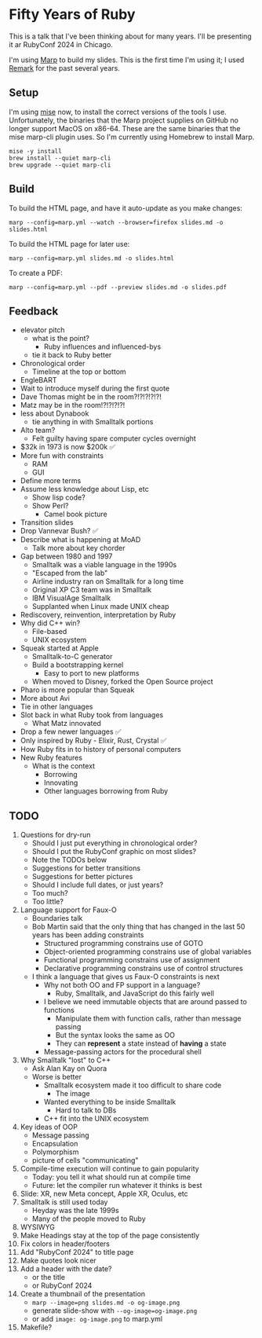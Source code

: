 # Fifty Years of Ruby

This is a talk that I've been thinking about for many years.
I'll be presenting it ar RubyConf 2024 in Chicago.

I'm using [Marp](https://marp.app) to build my slides.
This is the first time I'm using it; I used [Remark](https://remarkjs.com) for the past several years.

## Setup

I'm using [mise](https://mise.jdx.dev) now, to install the correct versions of the tools I use.
Unfortunately, the binaries that the Marp project supplies on GitHub no longer support MacOS on x86-64.
These are the same binaries that the mise marp-cli plugin uses.
So I'm currently using Homebrew to install Marp.

~~~ shell
mise -y install
brew install --quiet marp-cli
brew upgrade --quiet marp-cli
~~~

## Build

To build the HTML page, and have it auto-update as you make changes:

~~~ shell
marp --config=marp.yml --watch --browser=firefox slides.md -o slides.html
~~~

To build the HTML page for later use:

~~~ shell
marp --config=marp.yml slides.md -o slides.html
~~~

To create a PDF:

~~~ shell
marp --config=marp.yml --pdf --preview slides.md -o slides.pdf
~~~


## Feedback

- elevator pitch
    - what is the point?
        - Ruby influences and influenced-bys
    - tie it back to Ruby better
- Chronological order
    - Timeline at the top or bottom
- EngleBART
- Wait to introduce myself during the first quote
- Dave Thomas might be in the room?!?!?!?!?!
- Matz may be in the room!?!?!?!?!
- less about Dynabook
    - tie anything in with Smalltalk portions
- Alto team?
    - Felt guilty having spare computer cycles overnight
- $32k in 1973 is now $200k ✅
- More fun with constraints
    - RAM
    - GUI
- Define more terms
- Assume less knowledge about Lisp, etc
    - Show lisp code?
    - Show Perl?
        - Camel book picture
- Transition slides
- Drop Vannevar Bush? ✅
- Describe what is happening at MoAD
    - Talk more about key chorder
- Gap between 1980 and 1997
    - Smalltalk was a viable language in the 1990s
    - "Escaped from the lab"
    - Airline industry ran on Smalltalk for a long time
    - Original XP C3 team was in Smalltalk
    - IBM VisualAge Smalltalk
    - Supplanted when Linux made UNIX cheap
- Rediscovery, reinvention, interpretation by Ruby
- Why did C++ win?
    - File-based
    - UNIX ecosystem
- Squeak started at Apple
    - Smalltalk-to-C generator
    - Build a bootstrapping kernel
        - Easy to port to new platforms
    - When moved to Disney, forked the Open Source project
- Pharo is more popular than Squeak
- More about Avi
- Tie in other languages
- Slot back in what Ruby took from languages
    - What Matz innovated
- Drop a few newer languages ✅
- Only inspired by Ruby - Elixir, Rust, Crystal ✅
- How Ruby fits in to history of personal computers
- New Ruby features
    - What is the context
        - Borrowing
        - Innovating
        - Other languages borrowing from Ruby

## TODO

1. Questions for dry-run
    - Should I just put everything in chronological order?
    - Should I put the RubyConf graphic on most slides?
    - Note the TODOs below
    - Suggestions for better transitions
    - Suggestions for better pictures
    - Should I include full dates, or just years?
    - Too much?
    - Too little?
2. Language support for Faux-O
    - Boundaries talk
    - Bob Martin said that the only thing that has changed in the last 50 years has been adding constraints
        - Structured programming constrains use of GOTO
        - Object-oriented programming constrains use of global variables
        - Functional programming constrains use of assignment
        - Declarative programming constrains use of control structures
    - I think a language that gives us Faux-O constraints is next
        - Why not both OO and FP support in a language?
            - Ruby, Smalltalk, and JavaScript do this fairly well
        - I believe we need immutable objects that are around passed to functions
            - Manipulate them with function calls, rather than message passing
            - But the syntax looks the same as OO
            - They can **represent** a state instead of **having** a state
        - Message-passing actors for the procedural shell
3. Why Smalltalk "lost" to C++
    - Ask Alan Kay on Quora
    - Worse is better
        - Smalltalk ecosystem made it too difficult to share code
            - The image
        - Wanted everything to be inside Smalltalk
            - Hard to talk to DBs
      - C++ fit into the UNIX ecosystem
4. Key ideas of OOP
    - Message passing
    - Encapsulation
    - Polymorphism
    - picture of cells "communicating"
5. Compile-time execution will continue to gain popularity
    - Today: you tell it what should run at compile time
    - Future: let the compiler run whatever it thinks is best
6. Slide: XR, new Meta concept, Apple XR, Oculus, etc
7. Smalltalk is still used today
    - Heyday was the late 1999s
    - Many of the people moved to Ruby
8.  WYSIWYG
9.  Make Headings stay at the top of the page consistently
10. Fix colors in header/footers
11. Add "RubyConf 2024" to title page
12. Make quotes look nicer
13. Add a header with the date?
    - or the title
    - or RubyConf 2024
14. Create a thumbnail of the presentation
    - `marp --image=png slides.md -o og-image.png`
    - generate slide-show with `--og-image=og-image.png`
    - or add `image: og-image.png` to marp.yml
15. Makefile?
